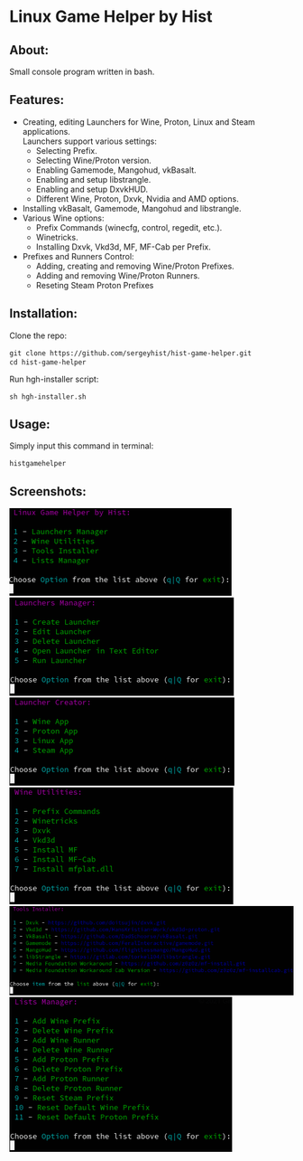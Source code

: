 # Linux Game Helper by Hist
## About:
Small console program written in bash.
## Features:
+ Creating, editing Launchers for Wine, Proton, Linux and Steam applications.   
 Launchers support various settings:   
   - Selecting Prefix.   
   - Selecting Wine/Proton version.   
   - Enabling Gamemode, Mangohud, vkBasalt.    
   - Enabling and setup libstrangle.   
   - Enabling and setup DxvkHUD.   
   - Different Wine, Proton, Dxvk, Nvidia and AMD options.
+ Installing vkBasalt, Gamemode, Mangohud and libstrangle.
+ Various Wine options:   
   - Prefix Commands (winecfg, control, regedit, etc.).   
   - Winetricks.   
   - Installing Dxvk, Vkd3d, MF, MF-Cab per Prefix.
+ Prefixes and Runners Control:   
   - Adding, creating and removing Wine/Proton Prefixes.   
   - Adding and removing Wine/Proton Runners.   
   - Reseting Steam Proton Prefixes
## Installation:
Clone the repo:

    git clone https://github.com/sergeyhist/hist-game-helper.git
    cd hist-game-helper

Run hgh-installer script:

    sh hgh-installer.sh
    
## Usage:
Simply input this command in terminal:

    histgamehelper
    
## Screenshots:   
   ![Example 1](Screenshots/example1.png)   
   ![Example 2](Screenshots/example2.png)   
   ![Example 3](Screenshots/example3.png)   
   ![Example 4](Screenshots/example4.png)   
   ![Example 5](Screenshots/example5.png)   
   ![Example 6](Screenshots/example6.png)
